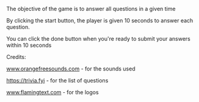 The objective of the game is to answer all questions in a given time

By clicking the start button, the player is given 10 seconds to answer each question.

You can click the done button when you're ready to submit your answers within 10 seconds

Credits:

www.orangefreesounds.com - for the sounds used

https://trivia.fyi - for the list of questions

www.flamingtext.com - for the logos